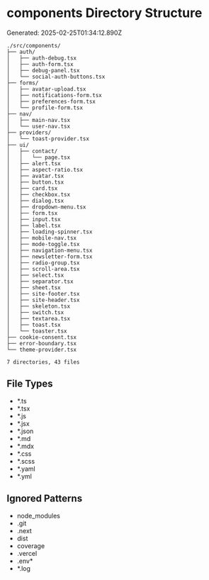 # components Directory Structure
Generated: 2025-02-25T01:34:12.890Z

```
./src/components/
├── auth/
│   ├── auth-debug.tsx
│   ├── auth-form.tsx
│   ├── debug-panel.tsx
│   └── social-auth-buttons.tsx
├── forms/
│   ├── avatar-upload.tsx
│   ├── notifications-form.tsx
│   ├── preferences-form.tsx
│   └── profile-form.tsx
├── nav/
│   ├── main-nav.tsx
│   └── user-nav.tsx
├── providers/
│   └── toast-provider.tsx
├── ui/
│   ├── contact/
│   │   └── page.tsx
│   ├── alert.tsx
│   ├── aspect-ratio.tsx
│   ├── avatar.tsx
│   ├── button.tsx
│   ├── card.tsx
│   ├── checkbox.tsx
│   ├── dialog.tsx
│   ├── dropdown-menu.tsx
│   ├── form.tsx
│   ├── input.tsx
│   ├── label.tsx
│   ├── loading-spinner.tsx
│   ├── mobile-nav.tsx
│   ├── mode-toggle.tsx
│   ├── navigation-menu.tsx
│   ├── newsletter-form.tsx
│   ├── radio-group.tsx
│   ├── scroll-area.tsx
│   ├── select.tsx
│   ├── separator.tsx
│   ├── sheet.tsx
│   ├── site-footer.tsx
│   ├── site-header.tsx
│   ├── skeleton.tsx
│   ├── switch.tsx
│   ├── textarea.tsx
│   ├── toast.tsx
│   └── toaster.tsx
├── cookie-consent.tsx
├── error-boundary.tsx
└── theme-provider.tsx

7 directories, 43 files

```

## File Types
- *.ts
- *.tsx
- *.js
- *.jsx
- *.json
- *.md
- *.mdx
- *.css
- *.scss
- *.yaml
- *.yml

## Ignored Patterns
- node_modules
- .git
- .next
- dist
- coverage
- .vercel
- .env*
- *.log
